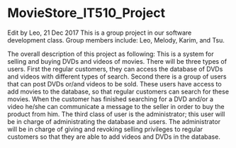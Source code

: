 # MovieStore_IT510_Project
Edit by Leo, 21 Dec 2017
This is a group project in our software development class. Group members include: Leo, Melody, Karim, and Tsu.

The overall description of this project as following:
  This is a system for selling and buying DVDs and videos of movies. There will be three types of users. First the regular customers, they can access the database of DVDs and videos with different types of search. Second there is a group of users that can post DVDs or/and videos to be sold. These users have access to add movies to the database, so that regular customers can search for these movies. When the customer has finished searching for a DVD and/or a video he/she can communicate a message to the seller in order to buy the product from him. The third class of user is the administrator; this user will be in charge of administrating the database and users. The administrator will be in charge of giving and revoking selling privileges to regular customers so that they are able to add videos and DVDs in the database. 
